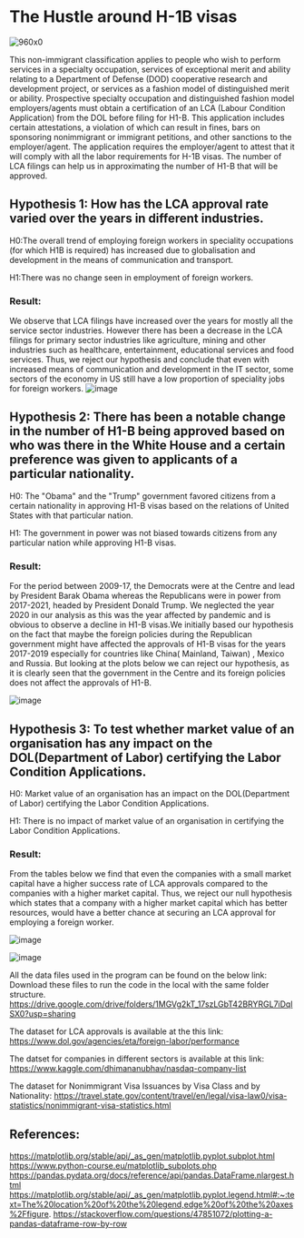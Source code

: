# The Hustle around H-1B visas

![960x0](https://user-images.githubusercontent.com/77983487/117752330-2fee4d00-b1dc-11eb-9a2e-d9a36e547dfc.jpg)

This non-immigrant classification applies to people who wish to perform services in a specialty occupation, services of exceptional merit and ability relating to a Department of Defense (DOD) cooperative research and development project, or services as a fashion model of distinguished merit or ability. Prospective specialty occupation and distinguished fashion model employers/agents must obtain a certification of an LCA (Labour Condition Application) from the DOL before filing for H1-B. This application includes certain attestations, a violation of which can result in fines, bars on sponsoring nonimmigrant or immigrant petitions, and other sanctions to the employer/agent. The application requires the employer/agent to attest that it will comply with all the labor requirements for H-1B visas. The number of LCA filings can help us in approximating the number of H1-B that will be approved.

## Hypothesis 1: How has the LCA approval rate varied over the years in different industries.

H0:The overall trend of employing foreign workers in speciality occupations (for which H1B is required) has increased due to globalisation and development in the means of communication and transport.

H1:There was no change seen in employment of foreign workers.

### Result:
We observe that LCA filings have increased over the years for mostly all the service sector industries. However there has been a decrease in the LCA filings for primary sector industries like agriculture, mining and other industries such as healthcare, entertainment, educational services and food services. Thus, we reject our hypothesis and conclude that even with increased means of communication and development in the IT sector, some sectors of the economy in US still have a low proportion of speciality jobs for foreign workers.
![image](https://user-images.githubusercontent.com/77983689/117743586-aaaf6c00-b1cc-11eb-9680-c27cdebc684b.png)



## Hypothesis 2: There has been a notable change in the number of H1-B being approved based on who was there in the White House and a certain preference was given to applicants of a particular nationality.

H0: The "Obama" and the "Trump" government favored citizens from a certain nationality in approving H1-B visas based on the relations of United States with that particular nation.

H1: The government in power was not biased towards citizens from any particular nation while approving H1-B visas.

### Result:
For the period between 2009-17, the Democrats were at the Centre and lead by President Barak Obama whereas the Republicans were in power from 2017-2021, headed by President Donald Trump. We neglected the year 2020 in our analysis as this was the year affected by pandemic and is obvious to observe a decline in H1-B visas.We initially based our hypothesis on the fact that maybe the foreign policies during the Republican government might have affected the approvals of H1-B visas for the years 2017-2019 especially for countries like China( Mainland, Taiwan) , Mexico and Russia. But looking at the plots below we can reject our hypothesis, as it is clearly seen that the government in the Centre and its foreign policies does not affect the approvals of H1-B.

![image](https://user-images.githubusercontent.com/77983689/117743825-2c9f9500-b1cd-11eb-959b-1bec321ca736.png)



## Hypothesis 3: To test whether market value of an organisation has any impact on the DOL(Department of Labor) certifying the Labor Condition Applications.

H0: Market value of an organisation has an impact on the DOL(Department of Labor) certifying the Labor Condition Applications.

H1: There is no impact of market value of an organisation in certifying the Labor Condition Applications.

### Result:
From the tables below we find that even the companies with a small market capital have a higher success rate of LCA approvals compared to the companies with a higher market capital. Thus, we reject our null hypothesis which states that a company with a higher market capital which has better resources, would have a better chance at securing an LCA approval for employing a foreign worker.

![image](https://user-images.githubusercontent.com/77983689/117744050-8e5fff00-b1cd-11eb-86b0-5e9070f013de.png)

![image](https://user-images.githubusercontent.com/77983689/117744024-843e0080-b1cd-11eb-9e42-cf0e82858269.png)


All the data files used in the program can be found on the below link:
Download these files to run the code in the local with the same folder structure.
https://drive.google.com/drive/folders/1MGVg2kT_17szLGbT42BRYRGL7iDqlSX0?usp=sharing

The dataset for LCA approvals is available at the this link:
https://www.dol.gov/agencies/eta/foreign-labor/performance

The datset for companies in different sectors is available at this link:
https://www.kaggle.com/dhimananubhav/nasdaq-company-list

The dataset for Nonimmigrant Visa Issuances by Visa Class and by Nationality:
https://travel.state.gov/content/travel/en/legal/visa-law0/visa-statistics/nonimmigrant-visa-statistics.html

## References:

https://matplotlib.org/stable/api/_as_gen/matplotlib.pyplot.subplot.html
https://www.python-course.eu/matplotlib_subplots.php
https://pandas.pydata.org/docs/reference/api/pandas.DataFrame.nlargest.html
https://matplotlib.org/stable/api/_as_gen/matplotlib.pyplot.legend.html#:~:text=The%20location%20of%20the%20legend,edge%20of%20the%20axes%2Ffigure.
https://stackoverflow.com/questions/47851072/plotting-a-pandas-dataframe-row-by-row
